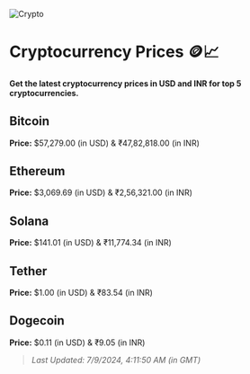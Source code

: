 
![Crypto](https://www.techguide.com.au/wp-content/uploads/2020/11/crypto3.jpeg)

# Cryptocurrency Prices 🪙📈

#### Get the latest cryptocurrency prices in USD and INR for top 5 cryptocurrencies.

## Bitcoin

**Price:** $57,279.00 (in USD) & ₹47,82,818.00 (in INR)

## Ethereum

**Price:** $3,069.69 (in USD) & ₹2,56,321.00 (in INR)

## Solana

**Price:** $141.01 (in USD) & ₹11,774.34 (in INR)

## Tether

**Price:** $1.00 (in USD) & ₹83.54 (in INR)

## Dogecoin

**Price:** $0.11 (in USD) & ₹9.05 (in INR)

> _Last Updated: 7/9/2024, 4:11:50 AM (in GMT)_
